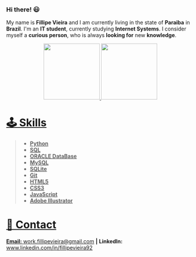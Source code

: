 ### Hi there! 😃
My name is **Fillipe Vieira** and I am currently living in the state of **Paraiba** in **Brazil**.
I'm an **IT student**, currently studying **Internet Systems**.
I consider myself a **curious person**, who is always **looking for** new **knowledge**.
</br>

<div align="center">
  <a href="https://github.com/fillipevieira92">
  <img height="150em" src="https://github-readme-stats.vercel.app/api?username=fillipevieira92&show_icons=true&theme=dark&include_all_commits=true&count_private=true"/>
  <img height="150em" src="https://github-readme-stats.vercel.app/api/top-langs/?username=fillipevieira92&layout=compact&langs_count=7&theme=dark"/>
</div>

# 🕹️ Skills

>- **Python**
> - **SQL**
> - **ORACLE DataBase**
> - **MySQL**
> - **SQLite**
> - **Git**
> - **HTML5**
> - **CSS3**
> - **JavaScript**
> - **Adobe Illustrator**

# 📇 Contact

**Email:** work.fillipevieira@gmail.com
**|** **LinkedIn:** www.linkedin.com/in/fillipevieira92
